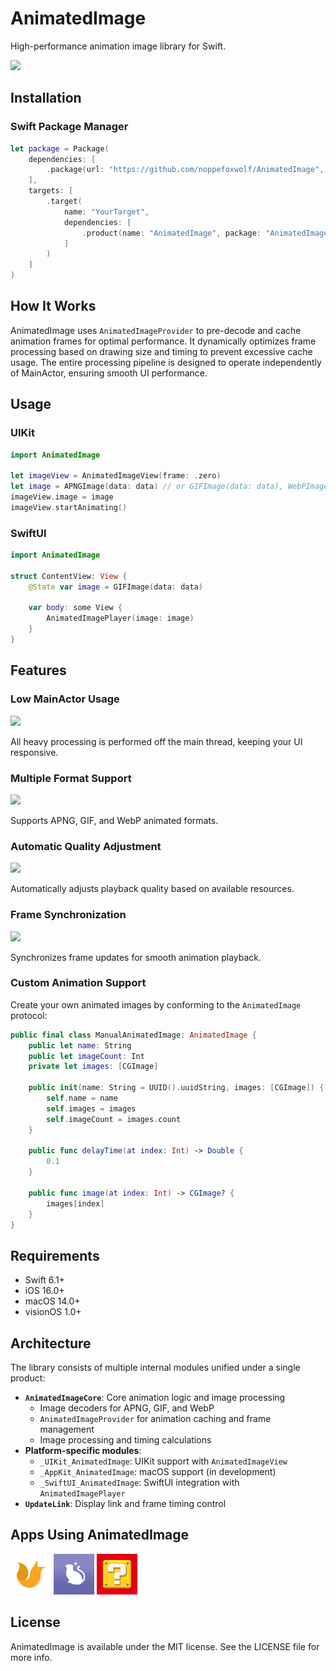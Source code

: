# AnimatedImage

High-performance animation image library for Swift.

![](https://github.com/noppefoxwolf/AnimatedImage/blob/main/.github/Format.gif)

## Installation

### Swift Package Manager

```swift
let package = Package(
    dependencies: [
        .package(url: "https://github.com/noppefoxwolf/AnimatedImage", from: "0.0.14")
    ],
    targets: [
        .target(
            name: "YourTarget",
            dependencies: [
                .product(name: "AnimatedImage", package: "AnimatedImage")
            ]
        )
    ]
)
```

## How It Works

AnimatedImage uses `AnimatedImageProvider` to pre-decode and cache animation frames for optimal performance. It dynamically optimizes frame processing based on drawing size and timing to prevent excessive cache usage. The entire processing pipeline is designed to operate independently of MainActor, ensuring smooth UI performance.

## Usage

### UIKit

```swift
import AnimatedImage

let imageView = AnimatedImageView(frame: .zero)
let image = APNGImage(data: data) // or GIFImage(data: data), WebPImage(data: data)
imageView.image = image
imageView.startAnimating()
```

### SwiftUI

```swift
import AnimatedImage

struct ContentView: View {
    @State var image = GIFImage(data: data)

    var body: some View {
        AnimatedImagePlayer(image: image)
    }
}
```

## Features

### Low MainActor Usage

![](https://github.com/noppefoxwolf/AnimatedImage/blob/main/.github/Instruments.png)

All heavy processing is performed off the main thread, keeping your UI responsive.

### Multiple Format Support

![](https://github.com/noppefoxwolf/AnimatedImage/blob/main/.github/Format.gif)

Supports APNG, GIF, and WebP animated formats.

### Automatic Quality Adjustment

![](https://github.com/noppefoxwolf/AnimatedImage/blob/main/.github/AdjustQuality.gif)

Automatically adjusts playback quality based on available resources.

### Frame Synchronization

![](https://github.com/noppefoxwolf/AnimatedImage/blob/main/.github/Synchronize.gif)

Synchronizes frame updates for smooth animation playback.

### Custom Animation Support

Create your own animated images by conforming to the `AnimatedImage` protocol:

```swift
public final class ManualAnimatedImage: AnimatedImage {
    public let name: String
    public let imageCount: Int
    private let images: [CGImage]
    
    public init(name: String = UUID().uuidString, images: [CGImage]) {
        self.name = name
        self.images = images
        self.imageCount = images.count
    }
    
    public func delayTime(at index: Int) -> Double {
        0.1
    }
    
    public func image(at index: Int) -> CGImage? {
        images[index]
    }
}
```

## Requirements

- Swift 6.1+
- iOS 16.0+
- macOS 14.0+
- visionOS 1.0+

## Architecture

The library consists of multiple internal modules unified under a single product:

- **`AnimatedImageCore`**: Core animation logic and image processing
  - Image decoders for APNG, GIF, and WebP
  - `AnimatedImageProvider` for animation caching and frame management
  - Image processing and timing calculations
- **Platform-specific modules**:
  - `_UIKit_AnimatedImage`: UIKit support with `AnimatedImageView`
  - `_AppKit_AnimatedImage`: macOS support (in development)
  - `_SwiftUI_AnimatedImage`: SwiftUI integration with `AnimatedImagePlayer`
- **`UpdateLink`**: Display link and frame timing control

## Apps Using AnimatedImage

<p float="left">
    <a href="https://apps.apple.com/app/id1668645019"><img src="https://github.com/noppefoxwolf/markdown-resources/blob/main/app-icons/dev.noppe.snowfox.png" height="65"></a>
    <a href="https://apps.apple.com/app/id6470347919"><img src="https://github.com/noppefoxwolf/markdown-resources/blob/main/app-icons/lynnpd.threadpd.png" height="65"></a>
    <a href="https://apps.apple.com/app/id6736725704"><img src="https://github.com/noppefoxwolf/markdown-resources/blob/main/app-icons/com.nintendo.znsa.png" height="65"></a>
</p>

## License

AnimatedImage is available under the MIT license. See the LICENSE file for more info.
